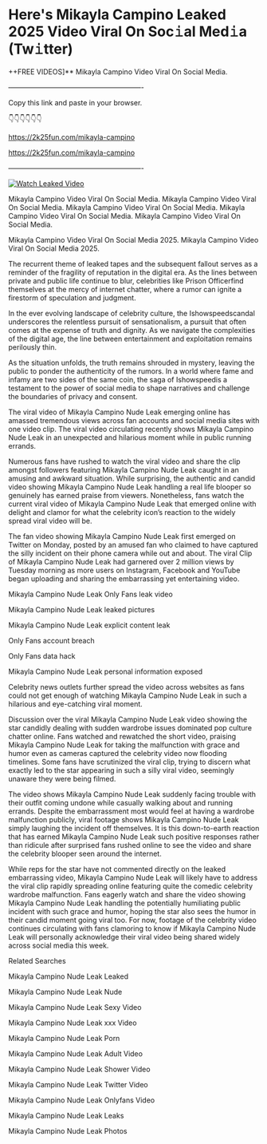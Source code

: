 # Here's Mikayla Campino Leaked 2025 Video Viral On Soc𝚒al Med𝚒a (Tw𝚒tter)

++FREE VIDEOS]** Mikayla Campino Video Viral On Social Media.

———————————————————-

Copy this link and paste in your browser.

👇👇👇👇👇👇

https://2k25fun.com/mikayla-campino

https://2k25fun.com/mikayla-campino

———————————————————-

[![Watch Leaked Video](https://miro.medium.com/v2/resize:fit:828/format:webp/1*cilzJN44JGOrTw9NJCrNHA.gif "Watch Leaked Video")](https://2k25fun.com/mikayla-campino)

Mikayla Campino Video Viral On Social Media. Mikayla Campino Video Viral On Social Media. Mikayla Campino Video Viral On Social Media. Mikayla Campino Video Viral On Social Media. Mikayla Campino Video Viral On Social Media.

Mikayla Campino Video Viral On Social Media 2025. Mikayla Campino Video Viral On Social Media 2025.

The recurrent theme of leaked tapes and the subsequent fallout serves as a reminder of the fragility of reputation in the digital era. As the lines between private and public life continue to blur, celebrities like Prison Officerfind themselves at the mercy of internet chatter, where a rumor can ignite a firestorm of speculation and judgment.

In the ever evolving landscape of celebrity culture, the Ishowspeedscandal underscores the relentless pursuit of sensationalism, a pursuit that often comes at the expense of truth and dignity. As we navigate the complexities of the digital age, the line between entertainment and exploitation remains perilously thin.

As the situation unfolds, the truth remains shrouded in mystery, leaving the public to ponder the authenticity of the rumors. In a world where fame and infamy are two sides of the same coin, the saga of Ishowspeedis a testament to the power of social media to shape narratives and challenge the boundaries of privacy and consent.

The viral video of Mikayla Campino Nude Leak emerging online has amassed tremendous views across fan accounts and social media sites with one video clip. The viral video circulating recently shows Mikayla Campino Nude Leak in an unexpected and hilarious moment while in public running errands.

Numerous fans have rushed to watch the viral video and share the clip amongst followers featuring Mikayla Campino Nude Leak caught in an amusing and awkward situation. While surprising, the authentic and candid video showing Mikayla Campino Nude Leak handling a real life blooper so genuinely has earned praise from viewers. Nonetheless, fans watch the current viral video of Mikayla Campino Nude Leak that emerged online with delight and clamor for what the celebrity icon’s reaction to the widely spread viral video will be.

The fan video showing Mikayla Campino Nude Leak first emerged on Twitter on Monday, posted by an amused fan who claimed to have captured the silly incident on their phone camera while out and about. The viral Clip of Mikayla Campino Nude Leak had garnered over 2 million views by Tuesday morning as more users on Instagram, Facebook and YouTube began uploading and sharing the embarrassing yet entertaining video.

Mikayla Campino Nude Leak Only Fans leak video

Mikayla Campino Nude Leak leaked pictures

Mikayla Campino Nude Leak explicit content leak

Only Fans account breach

Only Fans data hack

Mikayla Campino Nude Leak personal information exposed

Celebrity news outlets further spread the video across websites as fans could not get enough of watching Mikayla Campino Nude Leak in such a hilarious and eye-catching viral moment.

Discussion over the viral Mikayla Campino Nude Leak video showing the star candidly dealing with sudden wardrobe issues dominated pop culture chatter online. Fans watched and rewatched the short video, praising Mikayla Campino Nude Leak for taking the malfunction with grace and humor even as cameras captured the celebrity video now flooding timelines. Some fans have scrutinized the viral clip, trying to discern what exactly led to the star appearing in such a silly viral video, seemingly unaware they were being filmed.

The video shows Mikayla Campino Nude Leak suddenly facing trouble with their outfit coming undone while casually walking about and running errands. Despite the embarrassment most would feel at having a wardrobe malfunction publicly, viral footage shows Mikayla Campino Nude Leak simply laughing the incident off themselves. It is this down-to-earth reaction that has earned Mikayla Campino Nude Leak such positive responses rather than ridicule after surprised fans rushed online to see the video and share the celebrity blooper seen around the internet.

While reps for the star have not commented directly on the leaked embarrassing video, Mikayla Campino Nude Leak will likely have to address the viral clip rapidly spreading online featuring quite the comedic celebrity wardrobe malfunction. Fans eagerly watch and share the video showing Mikayla Campino Nude Leak handling the potentially humiliating public incident with such grace and humor, hoping the star also sees the humor in their candid moment going viral too. For now, footage of the celebrity video continues circulating with fans clamoring to know if Mikayla Campino Nude Leak will personally acknowledge their viral video being shared widely across social media this week.

Related Searches

Mikayla Campino Nude Leak Leaked

Mikayla Campino Nude Leak Nude

Mikayla Campino Nude Leak Sexy Video

Mikayla Campino Nude Leak xxx Video

Mikayla Campino Nude Leak Porn

Mikayla Campino Nude Leak Adult Video

Mikayla Campino Nude Leak Shower Video

Mikayla Campino Nude Leak Twitter Video

Mikayla Campino Nude Leak Onlyfans Video

Mikayla Campino Nude Leak Leaks

Mikayla Campino Nude Leak Photos